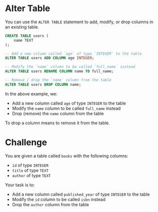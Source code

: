 # Alter Table

You can use the `ALTER TABLE` statement to add, modify, or drop columns in an existing table.

```sql
CREATE TABLE users (
    name TEXT
);

-- Add a new column called `age` of type `INTEGER` to the table
ALTER TABLE users ADD COLUMN age INTEGER;

-- Modify the `name` column to be called `full_name` instead
ALTER TABLE users RENAME COLUMN name TO full_name;

-- Remove / drop the `name` column from the table
ALTER TABLE users DROP COLUMN name;
```

In the above example, we:

- Add a new column called `age` of type `INTEGER` to the table
- Modify the `name` column to be called `full_name` instead
- Drop (remove) the `name` column from the table

To drop a column means to remove it from the table.

# Challenge

You are given a table called `books` with the following columns:

- `id` of type `INTEGER`
- `title` of type `TEXT`
- `author` of type `TEXT`

Your task is to:

- Add a new column called `published_year` of type `INTEGER` to the table
- Modify the `id` column to be called `isbn` instead
- Drop the `author` column from the table
